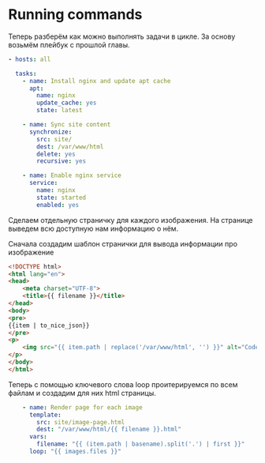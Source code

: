 # Running commands

Теперь разберём как можно выполнять задачи в цикле.
За основу возьмём плейбук с прошлой главы.

```yaml
- hosts: all

  tasks:
    - name: Install nginx and update apt cache
      apt:
        name: nginx
        update_cache: yes
        state: latest

    - name: Sync site content
      synchronize:
        src: site/
        dest: /var/www/html
        delete: yes
        recursive: yes

    - name: Enable nginx service
      service:
        name: nginx
        state: started
        enabled: yes
```

Сделаем отдельную страничку для каждого изображения. На странице выведем всю доступную нам информацию о нём.

Сначала создадим шаблон странички для вывода информации про изображение

```html
<!DOCTYPE html>
<html lang="en">
<head>
    <meta charset="UTF-8">
    <title>{{ filename }}</title>
</head>
<body>
<pre>
{{item | to_nice_json}}
</pre>
<p>
    <img src="{{ item.path | replace('/var/www/html', '') }}" alt="CodeX Logo">
</p>
</body>
</html>
```

Теперь с помощью ключевого слова loop проитерируемся по всем файлам и создадим для них html страницы.

```yaml
    - name: Render page for each image
      template:
        src: site/image-page.html
        dest: "/var/www/html/{{ filename }}.html"
      vars:
        filename: "{{ (item.path | basename).split('.') | first }}"
      loop: "{{ images.files }}"
```
